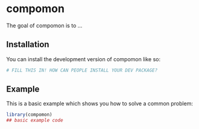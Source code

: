 
# compomon

<!-- badges: start -->
<!-- badges: end -->

The goal of compomon is to ...

## Installation

You can install the development version of compomon like so:

``` r
# FILL THIS IN! HOW CAN PEOPLE INSTALL YOUR DEV PACKAGE?
```

## Example

This is a basic example which shows you how to solve a common problem:

``` r
library(compomon)
## basic example code
```

